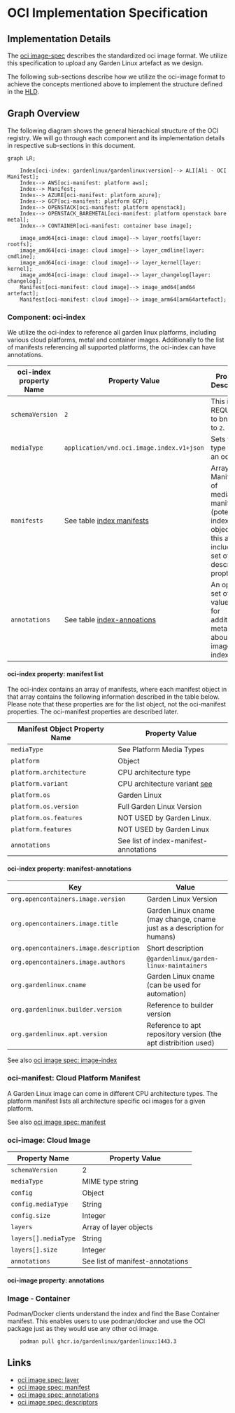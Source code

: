 # OCI Implementation Specification


## Implementation Details

The [oci image-spec](https://github.com/opencontainers/image-spec) describes the standardized oci image format. 
We utilize this specification to upload any Garden Linux artefact as we design. 

The following sub-sections describe how we utilize the oci-image format to achieve the concepts mentioned above to implement the structure defined in the [HLD](high-level-design).

## Graph Overview
The following diagram shows the general hierachical structure of the OCI registry. We will go through each component and its implementation details in respective sub-sections in this document.

```mermaid
graph LR;

    Index[oci-index: gardenlinux/gardenlinux:version]--> ALI[Ali - OCI Manifest];
    Index--> AWS[oci-manifest: platform aws];
    Index--> Manifest;
    Index--> AZURE[oci-manifest: platform azure];
    Index--> GCP[oci-manifest: platform GCP];
    Index--> OPENSTACK[oci-manifest: platform openstack];
    Index--> OPENSTACK_BAREMETAL[oci-manifest: platform openstack bare metal];
    Index--> CONTAINER[oci-manifest: container base image];
    
    image_amd64[oci-image: cloud image]--> layer_rootfs[layer: rootfs];
    image_amd64[oci-image: cloud image]--> layer_cmdline[layer: cmdline];
    image_amd64[oci-image: cloud image]--> layer_kernel[layer: kernel];
    image_amd64[oci-image: cloud image]--> layer_changelog[layer: changelog];
    Manifest[oci-manifest: cloud image]--> image_amd64[amd64 artefact];
    Manifest[oci-manifest: cloud image]--> image_arm64[arm64artefact];
```

### Component: oci-index

We utilize the oci-index to reference all garden linux platforms, including various cloud platforms, metal and container images.
Additionally to the list of manifests referencing all supported platforms, the oci-index can have annotations. 


| oci-index property Name  | Property Value                               | Property Description                                                                                       |
|----------------|----------------------------------------------|-------------------------------------------------------------------------------------------------------------|
| `schemaVersion`| `2`                                          | This is REQUIRED to bne set to `2`.                                                                        |
| `mediaType`    | `application/vnd.oci.image.index.v1+json`    | Sets the type to be an oci index                                                                           |
| `manifests`    | See table [index manifests](#index-manifests)                    | Array of Manifests of mediatype manifest or (potentially) index. Each object in this array includes a set of descriptor propteries. |
| `annotations`  | See table  [index-annoations](#index-manifest-annotations) | An optional set of key-value pairs for additional metadata about the image index.                          |


#### oci-index property: manifest list

The oci-index contains an array of manifests, where each manifest object in that array contains the following information described in the table below.
Please note that these properties are for the list object, not the oci-manifest properties. The oci-manifest properties are described later.

| Manifest Object Property Name            | Property Value                           |
|--------------------------|------------------------------------------|
| `mediaType`              | See Platform Media Types                 |
| `platform`               | Object                                   |
| `platform.architecture`  | CPU architecture type              |
| `platform.variant`       | CPU architecture variant [see](https://github.com/opencontainers/image-spec/blob/main/image-index.md#platform-variants)                       |
| `platform.os`            | Garden Linux                             |
| `platform.os.version`    | Full Garden Linux Version                |
| `platform.os.features`   | NOT USED by Garden Linux.             |
| `platform.features`      | NOT USED by Garden Linux              |
| `annotations`            | See list of index-manifest-annotations  |



#### oci-index property: manifest-annotations 

| Key                       | Value                     |
|---------------------------|---------------------------|
| `org.opencontainers.image.version` | Garden Linux Version                 |
| `org.opencontainers.image.title`   | Garden Linux cname (may change, cname just as a description for humans)       |
| `org.opencontainers.image.description` | Short description  |
| `org.opencontainers.image.authors` | `@gardenlinux/garden-linux-maintainers` |
| `org.gardenlinux.cname`            |  Garden Linux cname (can be used for automation)        |
| `org.gardenlinux.builder.version`  | Reference to builder version        |
| `org.gardenlinux.apt.version`  | Reference to apt repository version (the apt distribition used)  |


See also [oci image spec: image-index](https://github.com/opencontainers/image-spec/blob/main/image-index.md)

### oci-manifest: Cloud Platform Manifest
A Garden Linux image can come in different CPU architecture types.
The platform manifest lists all architecture specific oci images for a given platform. 


See also [oci image spec: manifest](https://github.com/opencontainers/image-spec/blob/main/manifest.md)
### oci-image:  Cloud Image


| Property Name      | Property Value                          |
|--------------------|-----------------------------------------|
| `schemaVersion`    | 2 |
| `mediaType`        | MIME type string                        |
| `config`           | Object                                  |
| `config.mediaType` | String                                  |
| `config.size`      | Integer                                 |
| `layers`           | Array of layer objects                  |
| `layers[].mediaType` | String                                |
| `layers[].size`      | Integer                               |
| `annotations`      | See list of manifest-annotations  |


#### oci-image property: annotations

### Image - Container

Podman/Docker clients understand the index and find the Base Container manifest. 
This enables users to use podman/docker and use the OCI package just as they would use any other oci image.
```
    podman pull ghcr.io/gardenlinux/gardenlinux:1443.3
```


## Links
* [oci image spec: layer](https://github.com/opencontainers/image-spec/blob/main/layer.md)
* [oci image spec: manifest](https://github.com/opencontainers/image-spec/blob/main/manifest.md)
* [oci image spec: annotations](https://github.com/opencontainers/image-spec/blob/main/annotations.md)
* [oci image spec: descriptors](https://github.com/opencontainers/image-spec/blob/main/descriptor.md)


